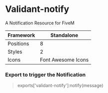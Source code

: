 # Validant-notify
A Notification Resource for FiveM


|Framework|Standalone|
|---------|----------|
|Positions| 8        |
|Styles   | 2        |
|Icons    | Font Awesome Icons |

### Export to trigger the Notification
> exports['validant-notify']:notify(message)


